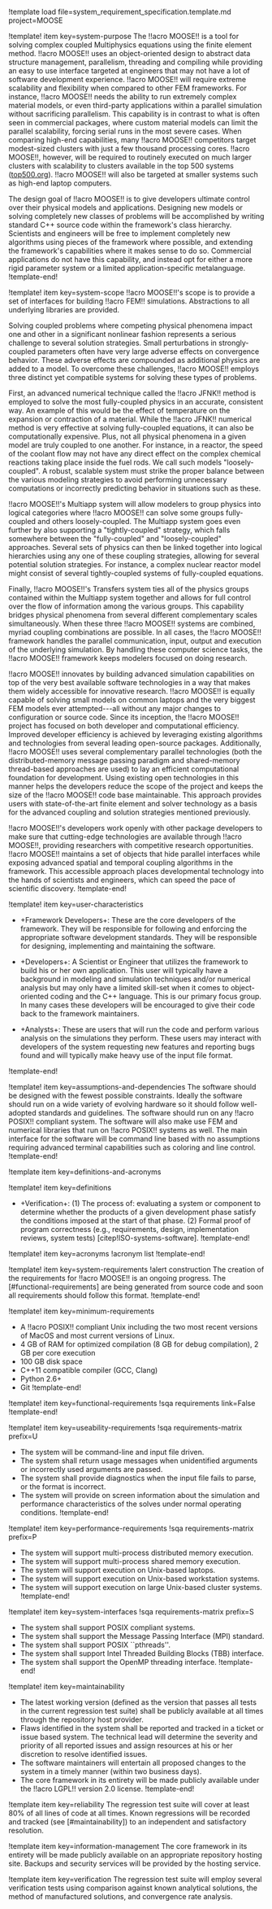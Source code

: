 !template load file=system_requirement_specification.template.md
               project=MOOSE

!template! item key=system-purpose
The !!acro MOOSE!! is a tool for solving complex coupled
Multiphysics equations using the finite element method. !!acro MOOSE!! uses an object-oriented design
to abstract data structure management, parallelism, threading and compiling while providing an easy
to use interface targeted at engineers that may not have a lot of software development
experience. !!acro MOOSE!!  will require extreme scalability and flexibility when compared to other
FEM frameworks. For instance, !!acro MOOSE!! needs the ability to run extremely complex material
models, or even third-party applications within a parallel simulation without sacrificing
parallelism. This capability is in contrast to what is often seen in commercial packages, where
custom material models can limit the parallel scalability, forcing serial runs in the most severe
cases. When comparing high-end capabilities, many !!acro MOOSE!! competitors target modest-sized
clusters with just a few thousand processing cores. !!acro MOOSE!!, however, will be required to
routinely executed on much larger clusters with scalability to clusters available in the top 500
systems ([top500.org](http://www.top500.org)). !!acro MOOSE!! will also be targeted at smaller systems
such as high-end laptop computers.

The design goal of !!acro MOOSE!! is to give developers ultimate control over their physical models
and applications. Designing new models or solving completely new classes of problems will be
accomplished by writing standard C++ source code within the framework's class hierarchy. Scientists
and engineers will be free to implement completely new algorithms using pieces of the framework where
possible, and extending the framework's capabilities where it makes sense to do so. Commercial
applications do not have this capability, and instead opt for either a more rigid parameter system or
a limited application-specific metalanguage.
!template-end!

!template! item key=system-scope
!!acro MOOSE!!'s scope is to provide a set of interfaces for building !!acro FEM!!
simulations. Abstractions to all underlying libraries are provided.

Solving coupled problems where competing physical phenomena impact one and other in a significant
nonlinear fashion represents a serious challenge to several solution strategies. Small perturbations
in strongly-coupled parameters often have very large adverse effects on convergence behavior. These
adverse effects are compounded as additional physics are added to a model. To overcome these
challenges, !!acro MOOSE!! employs three distinct yet compatible systems for solving these types of
problems.

First, an advanced numerical technique called the !!acro JFNK!! method is
employed to solve the most fully-coupled physics in an accurate, consistent way. An example of this
would be the effect of temperature on the expansion or contraction of a material. While the
!!acro JFNK!!  numerical method is very effective at solving fully-coupled equations, it can also be
computationally expensive. Plus, not all physical phenomena in a given model are truly coupled to one
another. For instance, in a reactor, the speed of the coolant flow may not have any direct effect on
the complex chemical reactions taking place inside the fuel rods.  We call such models
"loosely-coupled". A robust, scalable system must strike the proper balance between the various
modeling strategies to avoid performing unnecessary computations or incorrectly predicting behavior
in situations such as these.

!!acro MOOSE!!'s Multiapp system will allow modelers to group physics into logical categories where
!!acro MOOSE!! can solve some groups fully-coupled and others loosely-coupled. The Multiapp system
goes even further by also supporting a "tightly-coupled" strategy, which falls somewhere between the
"fully-coupled" and "loosely-coupled" approaches. Several sets of physics can then be linked together
into logical hierarchies using any one of these coupling strategies, allowing for several potential
solution strategies. For instance, a complex nuclear reactor model might consist of several
tightly-coupled systems of fully-coupled equations.

Finally, !!acro MOOSE!!'s Transfers system ties all of the physics groups contained within the
Multiapp system together and allows for full control over the flow of information among the various
groups. This capability bridges physical phenomena from several different complementary scales
simultaneously. When these three !!acro MOOSE!! systems are combined, myriad coupling combinations
are possible. In all cases, the !!acro MOOSE!! framework handles the parallel communication, input,
output and execution of the underlying simulation. By handling these computer science tasks, the
!!acro MOOSE!! framework keeps modelers focused on doing research.

!!acro MOOSE!! innovates by building advanced simulation capabilities on top of the very best
available software technologies in a way that makes them widely accessible for innovative
research. !!acro MOOSE!! is equally capable of solving small models on common laptops and the very
biggest FEM models ever attempted---all without any major changes to configuration or source
code. Since its inception, the !!acro MOOSE!! project has focused on both developer and computational
efficiency. Improved developer efficiency is achieved by leveraging existing algorithms and
technologies from several leading open-source packages. Additionally, !!acro MOOSE!! uses several
complementary parallel technologies (both the distributed-memory message passing paradigm and
shared-memory thread-based approaches are used) to lay an efficient computational foundation for
development. Using existing open technologies in this manner helps the developers reduce the scope of
the project and keeps the size of the !!acro MOOSE!! code base maintainable. This approach provides
users with state-of-the-art finite element and solver technology as a basis for the advanced coupling
and solution strategies mentioned previously.

!!acro MOOSE!!'s developers work openly with other package developers to make sure that cutting-edge
technologies are available through !!acro MOOSE!!, providing researchers with competitive research
opportunities. !!acro MOOSE!! maintains a set of objects that hide parallel interfaces while exposing
advanced spatial and temporal coupling algorithms in the framework.  This accessible approach places
developmental technology into the hands of scientists and engineers, which can speed the pace of
scientific discovery.
!template-end!


!template! item key=user-characteristics

- +Framework Developers+: These are the core developers of the framework. They will be responsible
  for following and enforcing the appropriate software development standards. They will be
  responsible for designing, implementing and maintaining the software.

- +Developers+: A Scientist or Engineer that utilizes the framework to build his or her own
  application. This user will typically have a background in modeling and simulation techniques
  and/or numerical analysis but may only have a limited skill-set when it comes to object-oriented
  coding and the C++ language. This is our primary focus group.  In many cases these developers will
  be encouraged to give their code back to the framework maintainers.

- +Analysts+: These are users that will run the code and perform various analysis on the simulations
  they perform.  These users may interact with developers of the system requesting new features and
  reporting bugs found and will typically make heavy use of the input file format.

!template-end!


!template! item key=assumptions-and-dependencies
The software should be designed with the fewest possible constraints. Ideally the software should run
on a wide variety of evolving hardware so it should follow well-adopted standards and guidelines. The
software should run on any !!acro POSIX!! compliant system. The software will also make use FEM and
numerical libraries that run on !!acro POSIX!! systems as well. The main interface for the software
will be command line based with no assumptions requiring advanced terminal capabilities such as
coloring and line control.
!template-end!

!template item key=definitions-and-acronyms

!template! item key=definitions
- +Verification+: (1) The process of: evaluating a system or component to determine whether the
  products of a given development phase satisfy the conditions imposed at the start of that
  phase. (2) Formal proof of program correctness (e.g., requirements, design, implementation reviews,
  system tests) [citep!ISO-systems-software].
!template-end!

!template! item key=acronyms
!acronym list
!template-end!


!template! item key=system-requirements
!alert construction
The creation of the requirements for !!acro MOOSE!! is an ongoing progress. The
[#functional-requirements] are being generated from source code and soon all requirements should
follow this format.
!template-end!

!template! item key=minimum-requirements
- A !!acro POSIX!! compliant Unix including the two most recent versions of MacOS and most current
  versions of Linux.
- 4 GB of RAM for optimized compilation (8 GB for debug compilation), 2 GB per core execution
- 100 GB disk space
- C++11 compatible compiler (GCC, Clang)
- Python 2.6+
- Git
!template-end!

!template! item key=functional-requirements
!sqa requirements link=False
!template-end!

!template! item key=useability-requirements
!sqa requirements-matrix prefix=U
- The system will be command-line and input file driven.
- The system shall return usage messages when unidentified arguments or incorrectly used arguments are passed.
- The system shall provide diagnostics when the input file fails to parse, or the format is incorrect.
- The system will provide on screen information about the simulation and performance characteristics of the solves under normal operating conditions.
!template-end!

!template! item key=performance-requirements
!sqa requirements-matrix prefix=P
- The system will support multi-process distributed memory execution.
- The system will support multi-process shared memory execution.
- The system will support execution on Unix-based laptops.
- The system will support execution on Unix-based workstation systems.
- The system will support execution on large Unix-based cluster systems.
!template-end!

!template! item key=system-interfaces
!sqa requirements-matrix prefix=S
- The system shall support POSIX compliant systems.
- The system shall support the Message Passing Interface (MPI) standard.
- The system shall support POSIX ``pthreads''.
- The system shall support Intel Threaded Building Blocks (TBB) interface.
- The system shall support the OpenMP threading interface.
!template-end!



!template! item key=maintainability
- The latest working version (defined as the version that passes all tests in the current regression
  test suite) shall be publicly available at all times through the repository host provider.
- Flaws identified in the system shall be reported and tracked in a ticket or issue based system. The
  technical lead will determine the severity and priority of all reported issues and assign resources
  at his or her discretion to resolve identified issues.
- The software maintainers will entertain all proposed changes to the system in a timely manner
  (within two business days).
- The core framework in its entirety will be made publicly available under the !!acro LGPL!!
  version 2.0 license.
!template-end!


!template item key=reliability
The regression test suite will cover at least 80% of all lines of code at all times. Known
regressions will be recorded and tracked (see [#maintainability]) to an independent and
satisfactory resolution.

!template item key=information-management
The core framework in its entirety will be made publicly available on an appropriate repository
hosting site. Backups and security services will be provided by the hosting service.

!template item key=verification
The regression test suite will employ several verification tests using comparison against known
analytical solutions, the method of manufactured solutions, and convergence rate analysis.

